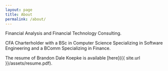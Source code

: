 ```yaml
---
layout: page
title: About
permalink: /about/
---
```

Financial Analysis and Financial Technology Consulting.

CFA Charterholder with a BSc in Computer Science Specializing in Software Engineering and a BComm Specializing in Finance.

The resume of Brandon Dale Koepke is available [here]({{ site.url }}/assets/resume.pdf).
